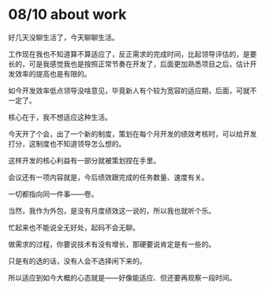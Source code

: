 # 08/10 about work

好几天没聊生活了，今天聊聊生活。

工作现在我也不知道算不算适应了，反正需求的完成时间，比起领导评估的，是要长的，可是我感觉我也是按照正常节奏在开发了，后面更加熟悉项目之后，估计开发效率的提高也是有限的。

如今开发效率低点领导没啥意见，毕竟新人有个较为宽容的适应期，后面，可就不一定了。

核心在于，我不想适应这种生活。

今天开了个会，出了一个新的制度，策划在每个月开发的绩效考核时，可以给开发打分，这制度也不知道领导怎么想的。

这样开发的核心利益有一部分就被策划捏在手里。

会议还有一项内容就是，今后绩效跟完成的任务数量、速度有关。

一切都指向同一件事——卷。

当然，我作为外包，是没有月度绩效这一说的，所以我也就听个乐。

忙起来也不能说全无好处，起码不会无聊。

做需求的过程，你要说技术有没有增长，那硬要说肯定是有一些的。

只是有的选的话，没有人会不选择闲下来的。

所以适应到如今大概的心态就是——好像能适应、但还要再观察一段时间。

